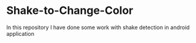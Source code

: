 # Shake-to-Change-Color

In this repository I have done some work with shake detection in android application
